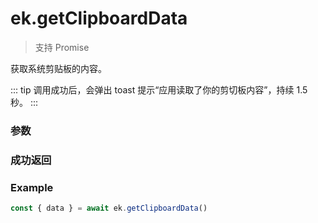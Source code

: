 # ek.getClipboardData

> <Icon type="success" /> 支持 Promise

获取系统剪贴板的内容。

::: tip
调用成功后，会弹出 toast 提示“应用读取了你的剪切板内容”，持续 1.5 秒。
:::

### 参数

<Props options />

### 成功返回

<Results :data="results" />

### Example

```ts
const { data } = await ek.getClipboardData()
```

<script setup>
const results = [
  {
    name: 'data',
    type: 'string',
    desc: "剪贴板的内容"
  },
]
</script>
